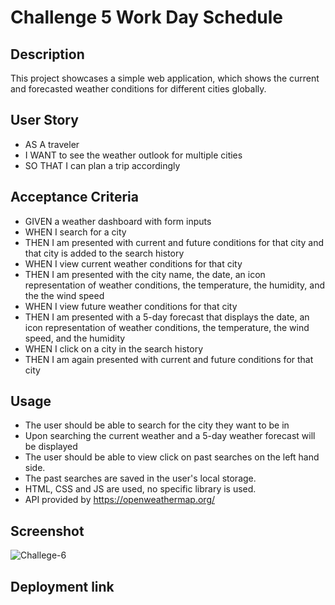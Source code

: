 # Challenge 5 Work Day Schedule

## Description

This project showcases a simple web application, which shows the current and forecasted weather conditions for different cities globally.

## User Story

- AS A traveler
- I WANT to see the weather outlook for multiple cities
- SO THAT I can plan a trip accordingly


## Acceptance Criteria

- GIVEN a weather dashboard with form inputs
- WHEN I search for a city
- THEN I am presented with current and future conditions for that city and that city is added to the search history
- WHEN I view current weather conditions for that city
- THEN I am presented with the city name, the date, an icon representation of weather conditions, the temperature, the humidity, and the the wind speed
- WHEN I view future weather conditions for that city
- THEN I am presented with a 5-day forecast that displays the date, an icon representation of weather conditions, the temperature, the wind speed, and the humidity
- WHEN I click on a city in the search history
- THEN I am again presented with current and future conditions for that city

## Usage
- The user should be able to search for the city they want to be in
- Upon searching the current weather and a 5-day weather forecast will be displayed
- The user should be able to view click on past searches on the left hand side.
- The past searches are saved in the user's local storage.
- HTML, CSS and JS are used, no specific library is used.
- API provided by https://openweathermap.org/


## Screenshot
![Challege-6](https://user-images.githubusercontent.com/48407721/216399381-861b745d-7398-4d7f-af53-b9b6f020fc5b.PNG)

## Deployment link
